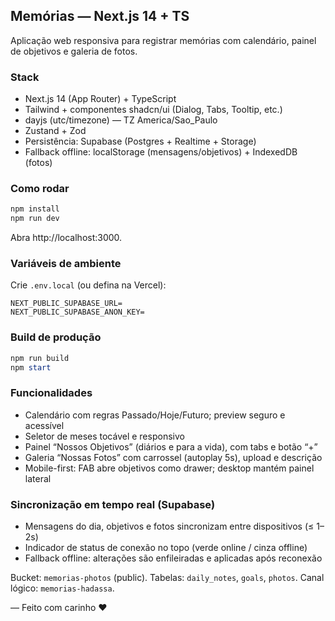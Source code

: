 ## Memórias — Next.js 14 + TS

Aplicação web responsiva para registrar memórias com calendário, painel de objetivos e galeria de fotos.

### Stack

- Next.js 14 (App Router) + TypeScript
- Tailwind + componentes shadcn/ui (Dialog, Tabs, Tooltip, etc.)
- dayjs (utc/timezone) — TZ America/Sao_Paulo
- Zustand + Zod
- Persistência: Supabase (Postgres + Realtime + Storage)
- Fallback offline: localStorage (mensagens/objetivos) + IndexedDB (fotos)

### Como rodar

```powershell
npm install
npm run dev
```

Abra http://localhost:3000.

### Variáveis de ambiente

Crie `.env.local` (ou defina na Vercel):

```
NEXT_PUBLIC_SUPABASE_URL=
NEXT_PUBLIC_SUPABASE_ANON_KEY=
```

### Build de produção

```powershell
npm run build
npm start
```

### Funcionalidades

- Calendário com regras Passado/Hoje/Futuro; preview seguro e acessível
- Seletor de meses tocável e responsivo
- Painel “Nossos Objetivos” (diários e para a vida), com tabs e botão “+”
- Galeria “Nossas Fotos” com carrossel (autoplay 5s), upload e descrição
- Mobile-first: FAB abre objetivos como drawer; desktop mantém painel lateral

### Sincronização em tempo real (Supabase)

- Mensagens do dia, objetivos e fotos sincronizam entre dispositivos (≤ 1–2s)
- Indicador de status de conexão no topo (verde online / cinza offline)
- Fallback offline: alterações são enfileiradas e aplicadas após reconexão

Bucket: `memorias-photos` (public). Tabelas: `daily_notes`, `goals`, `photos`. Canal lógico: `memorias-hadassa`.

— Feito com carinho ❤️

